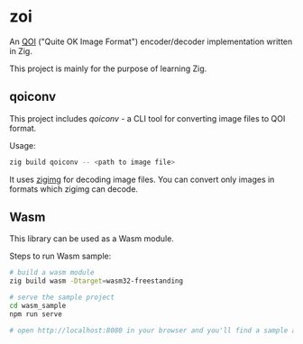 # zoi
An [QOI](https://github.com/phoboslab/qoi) ("Quite OK Image Format") encoder/decoder implementation written in Zig.

This project is mainly for the purpose of learning Zig.

## qoiconv
This project includes *qoiconv* - a CLI tool for converting image files to QOI format.

Usage:

```sh
zig build qoiconv -- <path to image file>
```

It uses [zigimg](https://github.com/zigimg/zigimg) for decoding image files.  You can convert only images in formats which zigimg can decode.


## Wasm
This library can be used as a Wasm module. 

Steps to run Wasm sample:

```sh
# build a wasm module
zig build wasm -Dtarget=wasm32-freestanding

# serve the sample project
cd wasm_sample
npm run serve

# open http://localhost:8080 in your browser and you'll find a sample application!
```
